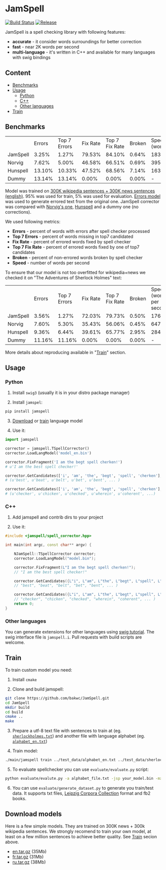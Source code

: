 # JamSpell

[![Build Status][travis-image]][travis] [![Release][release-image]][releases]

[travis-image]: https://travis-ci.org/bakwc/JamSpell.svg?branch=master
[travis]: https://travis-ci.org/bakwc/JamSpell

[release-image]: https://img.shields.io/badge/release-0.0.8-blue.svg?style=flat
[releases]: https://github.com/bakwc/JamSpell/releases

JamSpell is a spell checking library with following features:

- **accurate** - it consider words surroundings for better correction
- **fast** - near 2K words per second
- **multi-language** - it's written in C++ and available for many languages with swig bindings

## Content
- [Benchmarks](#benchmarks)
- [Usage](#usage)
  - [Python](#python)
  - [C++](#c)
  - [Other languages](#other-languages)
- [Train](#train)

## Benchmarks

<table>
  <tr>
    <td></td>
    <td>Errors</td>
    <td>Top 7 Errors</td>
    <td>Fix Rate</td>
    <td>Top 7 Fix Rate</td>
    <td>Broken</td>
    <td>Speed<br>
(words/second)</td>
  </tr>
  <tr>
    <td>JamSpell</td>
    <td>3.25%</td>
    <td>1.27%</td>
    <td>79.53%</td>
    <td>84.10%</td>
    <td>0.64%</td>
    <td>1833</td>
  </tr>
  <tr>
    <td>Norvig</td>
    <td>7.62%</td>
    <td>5.00%</td>
    <td>46.58%</td>
    <td>66.51%</td>
    <td>0.69%</td>
    <td>395</td>
  </tr>
  <tr>
    <td>Hunspell</td>
    <td>13.10%</td>
    <td>10.33%</td>
    <td>47.52%</td>
    <td>68.56%</td>
    <td>7.14%</td>
    <td>163</td>
  </tr>
  <tr>
    <td>Dummy</td>
    <td>13.14%</td>
    <td>13.14%</td>
    <td>0.00%</td>
    <td>0.00%</td>
    <td>0.00%</td>
    <td>-</td>
  </tr>
</table>

Model was trained on [300K wikipedia sentences + 300K news sentences (english)](http://wortschatz.uni-leipzig.de/en/download/). 95% was used for train, 5% was used for evaluation. [Errors model](https://github.com/bakwc/JamSpell/blob/master/evaluate/typo_model.py) was used to generate errored text from the original one. JamSpell corrector was compared with [Norvig's one](http://norvig.com/spell-correct.html), [Hunspell](http://hunspell.github.io/) and a dummy one (no corrections).

We used following metrics:
- **Errors** - percent of words with errors after spell checker processed
- **Top 7 Errors** - percent of words missing in top7 candidated
- **Fix Rate** - percent of errored words fixed by spell checker
- **Top 7 Fix Rate** - percent of errored words fixed by one of top7 candidates
- **Broken** - percent of non-errored words broken by spell checker
- **Speed** - number of words per second

To ensure that our model is not too overfitted for wikipedia+news we checked it on "The Adventures of Sherlock Holmes" text:

<table>
  <tr>
    <td></td>
    <td>Errors</td>
    <td>Top 7 Errors</td>
    <td>Fix Rate</td>
    <td>Top 7 Fix Rate</td>
    <td>Broken</td>
    <td>Speed
(words per second)</td>
  </tr>
  <tr>
    <td>JamSpell</td>
    <td>3.56%</td>
    <td>1.27%</td>
    <td>72.03%</td>
    <td>79.73%</td>
    <td>0.50%</td>
    <td>1764</td>
  </tr>
  <tr>
    <td>Norvig</td>
    <td>7.60%</td>
    <td>5.30%</td>
    <td>35.43%</td>
    <td>56.06%</td>
    <td>0.45%</td>
    <td>647</td>
  </tr>
  <tr>
    <td>Hunspell</td>
    <td>9.36%</td>
    <td>6.44%</td>
    <td>39.61%</td>
    <td>65.77%</td>
    <td>2.95%</td>
    <td>284</td>
  </tr>
  <tr>
    <td>Dummy</td>
    <td>11.16%</td>
    <td>11.16%</td>
    <td>0.00%</td>
    <td>0.00%</td>
    <td>0.00%</td>
    <td>-</td>
  </tr>
</table>

More details about reproducing available in "[Train](#train)" section.

## Usage
### Python
1. Install ```swig3``` (usually it is in your distro package manager)

2. Install ```jamspel```:
```bash
pip install jamspell
```
3. [Download](#download-models) or [train](#train) language model

4. Use it:

```python
import jamspell

corrector = jamspell.TSpellCorrector()
corrector.LoadLangModel('model_en.bin')

corrector.FixFragment('I am the begt spell cherken!')
# u'I am the best spell checker!'

corrector.GetCandidates(['i', 'am', 'the', 'begt', 'spell', 'cherken'], 3)
# (u'best', u'beat', u'belt', u'bet', u'bent', ... )

corrector.GetCandidates(['i', 'am', 'the', 'begt', 'spell', 'cherken'], 5)
# (u'checker', u'chicken', u'checked', u'wherein', u'coherent', ...)
```

### C++
1. Add jamspell and contrib dirs to your project

2. Use it:

```cpp
#include <jamspell/spell_corrector.hpp>

int main(int argc, const char** argv) {

    NJamSpell::TSpellCorrector corrector;
    corrector.LoadLangModel("model.bin");

    corrector.FixFragment(L"I am the begt spell cherken!");
    // "I am the best spell checker!"

    corrector.GetCandidates({L"i", L"am", L"the", L"begt", L"spell", L"cherken"}, 3);
    // "best", "beat", "belt", "bet", "bent", ... )

    corrector.GetCandidates({L"i", L"am", L"the", L"begt", L"spell", L"cherken"}, 3);
    // "checker", "chicken", "checked", "wherein", "coherent", ... )
    return 0;
}
```

### Other languages
You can generate extensions for other languages using [swig tutorial](http://www.swig.org/tutorial.html). The swig interface file is `jamspell.i`. Pull requests with build scripts are welcome.

## Train
To train custom model you need:

1. Install ```cmake```

2. Clone and build jamspell:
```bash
git clone https://github.com/bakwc/JamSpell.git
cd JamSpell
mkdir build
cd build
cmake ..
make
```

3. Prepare a utf-8 text file with sentences to train at (eg. [```sherlockholmes.txt```](https://github.com/bakwc/JamSpell/blob/master/test_data/sherlockholmes.txt)) and another file with language alphabet (eg. [```alphabet_en.txt```](https://github.com/bakwc/JamSpell/blob/master/test_data/alphabet_en.txt))

4. Train model:
```bash
./main/jamspell train ../test_data/alphabet_en.txt ../test_data/sherlockholmes.txt model_sherlock.bin
```
5. To evaluate spellchecker you can use ```evaluate/evaluate.py``` script:
```bash
python evaluate/evalute.py -a alphabet_file.txt -jsp your_model.bin -mx 50000 your_test_data.txt
```
6. You can use ```evaluate/generate_dataset.py``` to generate you train/test data. It supports txt files, [Leipzig Corpora Collection](http://wortschatz.uni-leipzig.de/en/download/) format and fb2 books.

## Download models
Here is a few simple models. They are trained on 300K news + 300k wikipedia sentences. We strongly recomend to train your own model, at least on a few million sentences to achieve better quality. See [Train](#train) secion above.

 - [en.tar.gz](https://github.com/bakwc/JamSpell-models/raw/master/en.tar.gz) (35Mb)
 - [fr.tar.gz](https://github.com/bakwc/JamSpell-models/raw/master/fr.tar.gz) (31Mb)
 - [ru.tar.gz](https://github.com/bakwc/JamSpell-models/raw/master/ru.tar.gz) (38Mb)
